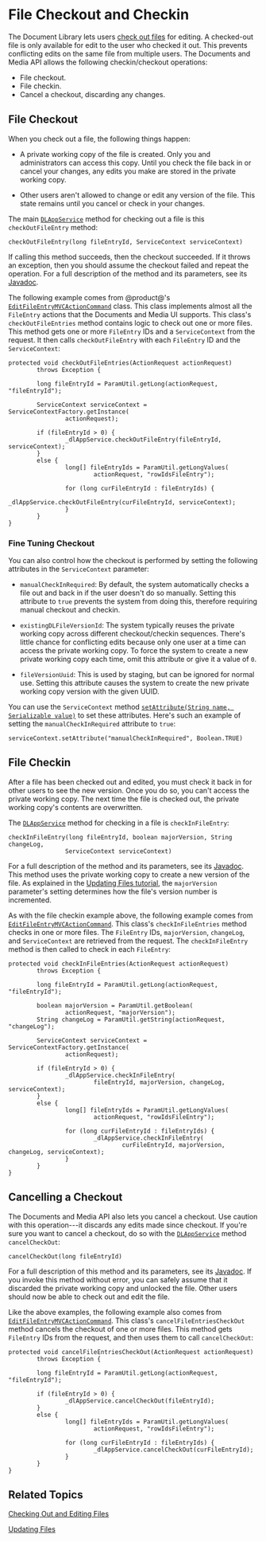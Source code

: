 # File Checkout and Checkin [](id=file-checkout-and-checkin)

The Document Library lets users 
[check out files](/discover/portal/-/knowledge_base/7-1/checking-out-and-editing-files) 
for editing. A checked-out file is only available for edit to the user who 
checked it out. This prevents conflicting edits on the same file from multiple 
users. The Documents and Media API allows the following checkin/checkout 
operations: 

-   File checkout. 
-   File checkin. 
-   Cancel a checkout, discarding any changes. 

## File Checkout [](id=file-checkout)

When you check out a file, the following things happen: 

-   A private working copy of the file is created. Only you and administrators 
    can access this copy. Until you check the file back in or cancel your 
    changes, any edits you make are stored in the private working copy. 

-   Other users aren't allowed to change or edit any version of the file. This 
    state remains until you cancel or check in your changes. 

The main 
[`DLAppService`](@platform-ref@/7.1-latest/javadocs/portal-kernel/com/liferay/document/library/kernel/service/DLAppService.html) 
method for checking out a file is this `checkOutFileEntry` method: 

    checkOutFileEntry(long fileEntryId, ServiceContext serviceContext)

If calling this method succeeds, then the checkout succeeded. If it throws an 
exception, then you should assume the checkout failed and repeat the operation. 
For a full description of the method and its parameters, see its 
[Javadoc](@platform-ref@/7.1-latest/javadocs/portal-kernel/com/liferay/document/library/kernel/service/DLAppService.html#checkOutFileEntry-long-com.liferay.portal.kernel.service.ServiceContext-). 

The following example comes from @product@'s 
[`EditFileEntryMVCActionCommand`](https://github.com/liferay/liferay-portal/blob/master/modules/apps/document-library/document-library-web/src/main/java/com/liferay/document/library/web/internal/portlet/action/EditFileEntryMVCActionCommand.java) 
class. This class implements almost all the `FileEntry` actions that the 
Documents and Media UI supports. This class's `checkOutFileEntries` method 
contains logic to check out one or more files. This method gets one or more 
`FileEntry` IDs and a `ServiceContext` from the request. It then calls 
`checkOutFileEntry` with each `FileEntry` ID and the `ServiceContext`: 

    protected void checkOutFileEntries(ActionRequest actionRequest)
            throws Exception {

            long fileEntryId = ParamUtil.getLong(actionRequest, "fileEntryId");

            ServiceContext serviceContext = ServiceContextFactory.getInstance(
                    actionRequest);

            if (fileEntryId > 0) {
                    _dlAppService.checkOutFileEntry(fileEntryId, serviceContext);
            }
            else {
                    long[] fileEntryIds = ParamUtil.getLongValues(
                            actionRequest, "rowIdsFileEntry");

                    for (long curFileEntryId : fileEntryIds) {
                            _dlAppService.checkOutFileEntry(curFileEntryId, serviceContext);
                    }
            }
    }

### Fine Tuning Checkout [](id=fine-tuning-checkout)

You can also control how the checkout is performed by setting the following 
attributes in the `ServiceContext` parameter: 

-   `manualCheckInRequired`: By default, the system automatically checks a file 
    out and back in if the user doesn't do so manually. Setting this attribute 
    to `true` prevents the system from doing this, therefore requiring manual 
    checkout and checkin. 

-   `existingDLFileVersionId`: The system typically reuses the private working 
    copy across different checkout/checkin sequences. There's little chance for 
    conflicting edits because only one user at a time can access the private 
    working copy. To force the system to create a new private working copy each 
    time, omit this attribute or give it a value of `0`. 

-   `fileVersionUuid`: This is used by staging, but can be ignored for normal 
    use. Setting this attribute causes the system to create the new private 
    working copy version with the given UUID. 

You can use the `ServiceContext` method 
[`setAttribute(String name, Serializable value)`](@platform-ref@/7.1-latest/javadocs/portal-kernel/com/liferay/portal/kernel/service/ServiceContext.html#setAttribute-java.lang.String-java.io.Serializable-) 
to set these attributes. Here's such an example of setting the 
`manualCheckInRequired` attribute to `true`: 

    serviceContext.setAttribute("manualCheckInRequired", Boolean.TRUE)

## File Checkin [](id=file-checkin)

After a file has been checked out and edited, you must check it back in for 
other users to see the new version. Once you do so, you can't access the private 
working copy. The next time the file is checked out, the private working copy's 
contents are overwritten. 

The 
[`DLAppService`](@platform-ref@/7.1-latest/javadocs/portal-kernel/com/liferay/document/library/kernel/service/DLAppService.html) 
method for checking in a file is `checkInFileEntry`: 

    checkInFileEntry(long fileEntryId, boolean majorVersion, String changeLog, 
                    ServiceContext serviceContext)

For a full description of the method and its parameters, see its 
[Javadoc](@platform-ref@/7.1-latest/javadocs/portal-kernel/com/liferay/document/library/kernel/service/DLAppService.html#checkInFileEntry-long-boolean-java.lang.String-com.liferay.portal.kernel.service.ServiceContext-). 
This method uses the private working copy to create a new version of the file. 
As explained in the 
[Updating Files tutorial](liferay.com), 
the `majorVersion` parameter's setting determines how the file's version number 
is incremented. 

As with the file checkin example above, the following example comes from 
[`EditFileEntryMVCActionCommand`](https://github.com/liferay/liferay-portal/blob/master/modules/apps/document-library/document-library-web/src/main/java/com/liferay/document/library/web/internal/portlet/action/EditFileEntryMVCActionCommand.java). 
This class's `checkInFileEntries` method checks in one or more files. The 
`FileEntry` IDs, `majorVersion`, `changeLog`, and `ServiceContext` are retrieved 
from the request. The `checkInFileEntry` method is then called to check in each 
`FileEntry`: 

    protected void checkInFileEntries(ActionRequest actionRequest)
            throws Exception {

            long fileEntryId = ParamUtil.getLong(actionRequest, "fileEntryId");

            boolean majorVersion = ParamUtil.getBoolean(
                    actionRequest, "majorVersion");
            String changeLog = ParamUtil.getString(actionRequest, "changeLog");

            ServiceContext serviceContext = ServiceContextFactory.getInstance(
                    actionRequest);

            if (fileEntryId > 0) {
                    _dlAppService.checkInFileEntry(
                            fileEntryId, majorVersion, changeLog, serviceContext);
            }
            else {
                    long[] fileEntryIds = ParamUtil.getLongValues(
                            actionRequest, "rowIdsFileEntry");

                    for (long curFileEntryId : fileEntryIds) {
                            _dlAppService.checkInFileEntry(
                                    curFileEntryId, majorVersion, changeLog, serviceContext);
                    }
            }
    }

## Cancelling a Checkout [](id=cancelling-a-checkout)

The Documents and Media API also lets you cancel a checkout. Use caution with 
this operation---it discards any edits made since checkout. If you're sure you 
want to cancel a checkout, do so with the 
[`DLAppService`](@platform-ref@/7.1-latest/javadocs/portal-kernel/com/liferay/document/library/kernel/service/DLAppService.html) 
method `cancelCheckOut`: 

    cancelCheckOut(long fileEntryId)

For a full description of this method and its parameters, see its 
[Javadoc](@platform-ref@/7.1-latest/javadocs/portal-kernel/com/liferay/document/library/kernel/service/DLAppService.html#cancelCheckOut-long-). 
If you invoke this method without error, you can safely assume that it discarded 
the private working copy and unlocked the file. Other users should now be able 
to check out and edit the file. 

Like the above examples, the following example also comes from 
[`EditFileEntryMVCActionCommand`](https://github.com/liferay/liferay-portal/blob/master/modules/apps/document-library/document-library-web/src/main/java/com/liferay/document/library/web/internal/portlet/action/EditFileEntryMVCActionCommand.java). 
This class's `cancelFileEntriesCheckOut` method cancels the checkout of one or 
more files. This method gets `FileEntry` IDs from the request, and then uses 
them to call `cancelCheckOut`: 

    protected void cancelFileEntriesCheckOut(ActionRequest actionRequest)
            throws Exception {

            long fileEntryId = ParamUtil.getLong(actionRequest, "fileEntryId");

            if (fileEntryId > 0) {
                    _dlAppService.cancelCheckOut(fileEntryId);
            }
            else {
                    long[] fileEntryIds = ParamUtil.getLongValues(
                            actionRequest, "rowIdsFileEntry");

                    for (long curFileEntryId : fileEntryIds) {
                            _dlAppService.cancelCheckOut(curFileEntryId);
                    }
            }
    }

## Related Topics

[Checking Out and Editing Files](/discover/portal/-/knowledge_base/7-1/checking-out-and-editing-files)

[Updating Files](/develop/tutorials/-/knowledge_base/7-1/updating-files)

